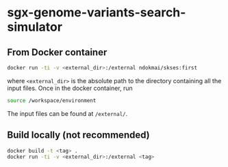# sgx-genome-variants-search-simulator
## From Docker container
``` bash
docker run -ti -v <external_dir>:/external ndokmai/skses:first
```
where `<external_dir>` is the absolute path to the directory containing all the input files.
Once in the docker container, run
``` bash
source /workspace/environment
```
The input files can be found at `/external/`.

## Build locally (not recommended)
``` bash
docker build -t <tag> .
docker run -ti -v <external_dir>:/external <tag>
```
